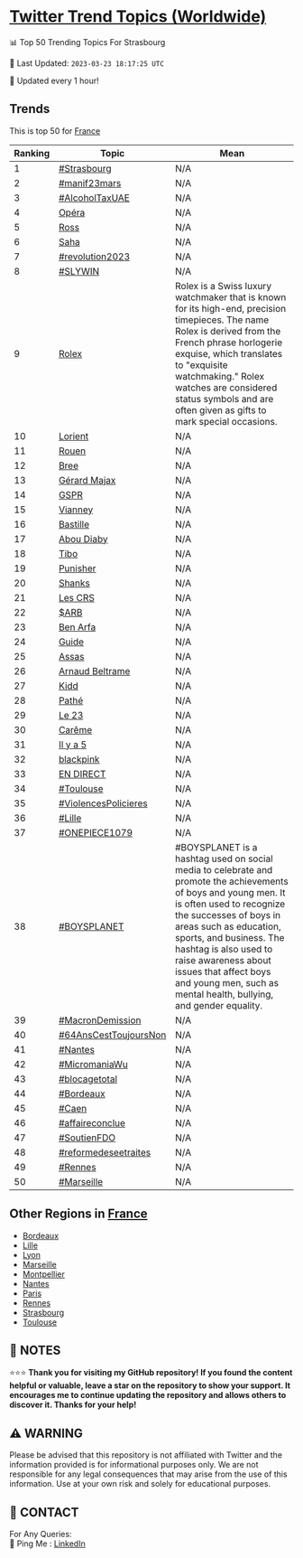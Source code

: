 [Twitter Trend Topics (Worldwide)](https://github.com/ErcinDedeoglu/Twitter-Trend-Topics)
==========


📊 Top 50 Trending Topics For Strasbourg

📆 Last Updated: `2023-03-23 18:17:25 UTC`

🔧 Updated every 1 hour!


## Trends

This is top 50 for [France](</France>)

| Ranking | Topic | Mean |
| ------- | ------------ | ------------ |
| 1 | [#Strasbourg](http://twitter.com/search?q=%23Strasbourg) | N/A |
| 2 | [#manif23mars](http://twitter.com/search?q=%23manif23mars) | N/A |
| 3 | [#AlcoholTaxUAE](http://twitter.com/search?q=%23AlcoholTaxUAE) | N/A |
| 4 | [Opéra](http://twitter.com/search?q=Op%c3%a9ra) | N/A |
| 5 | [Ross](http://twitter.com/search?q=Ross) | N/A |
| 6 | [Saha](http://twitter.com/search?q=Saha) | N/A |
| 7 | [#revolution2023](http://twitter.com/search?q=%23revolution2023) | N/A |
| 8 | [#SLYWIN](http://twitter.com/search?q=%23SLYWIN) | N/A |
| 9 | [Rolex](http://twitter.com/search?q=Rolex) | Rolex is a Swiss luxury watchmaker that is known for its high-end, precision timepieces. The name Rolex is derived from the French phrase horlogerie exquise, which translates to "exquisite watchmaking." Rolex watches are considered status symbols and are often given as gifts to mark special occasions. |
| 10 | [Lorient](http://twitter.com/search?q=Lorient) | N/A |
| 11 | [Rouen](http://twitter.com/search?q=Rouen) | N/A |
| 12 | [Bree](http://twitter.com/search?q=Bree) | N/A |
| 13 | [Gérard Majax](http://twitter.com/search?q=G%c3%a9rard+Majax) | N/A |
| 14 | [GSPR](http://twitter.com/search?q=GSPR) | N/A |
| 15 | [Vianney](http://twitter.com/search?q=Vianney) | N/A |
| 16 | [Bastille](http://twitter.com/search?q=Bastille) | N/A |
| 17 | [Abou Diaby](http://twitter.com/search?q=Abou+Diaby) | N/A |
| 18 | [Tibo](http://twitter.com/search?q=Tibo) | N/A |
| 19 | [Punisher](http://twitter.com/search?q=Punisher) | N/A |
| 20 | [Shanks](http://twitter.com/search?q=Shanks) | N/A |
| 21 | [Les CRS](http://twitter.com/search?q=Les+CRS) | N/A |
| 22 | [$ARB](http://twitter.com/search?q=%24ARB) | N/A |
| 23 | [Ben Arfa](http://twitter.com/search?q=Ben+Arfa) | N/A |
| 24 | [Guide](http://twitter.com/search?q=Guide) | N/A |
| 25 | [Assas](http://twitter.com/search?q=Assas) | N/A |
| 26 | [Arnaud Beltrame](http://twitter.com/search?q=Arnaud+Beltrame) | N/A |
| 27 | [Kidd](http://twitter.com/search?q=Kidd) | N/A |
| 28 | [Pathé](http://twitter.com/search?q=Path%c3%a9) | N/A |
| 29 | [Le 23](http://twitter.com/search?q=Le+23) | N/A |
| 30 | [Carême](http://twitter.com/search?q=Car%c3%aame) | N/A |
| 31 | [Il y a 5](http://twitter.com/search?q=Il+y+a+5) | N/A |
| 32 | [blackpink](http://twitter.com/search?q=blackpink) | N/A |
| 33 | [EN DIRECT](http://twitter.com/search?q=EN+DIRECT) | N/A |
| 34 | [#Toulouse](http://twitter.com/search?q=%23Toulouse) | N/A |
| 35 | [#ViolencesPolicieres](http://twitter.com/search?q=%23ViolencesPolicieres) | N/A |
| 36 | [#Lille](http://twitter.com/search?q=%23Lille) | N/A |
| 37 | [#ONEPIECE1079](http://twitter.com/search?q=%23ONEPIECE1079) | N/A |
| 38 | [#BOYSPLANET](http://twitter.com/search?q=%23BOYSPLANET) | #BOYSPLANET is a hashtag used on social media to celebrate and promote the achievements of boys and young men. It is often used to recognize the successes of boys in areas such as education, sports, and business. The hashtag is also used to raise awareness about issues that affect boys and young men, such as mental health, bullying, and gender equality. |
| 39 | [#MacronDemission](http://twitter.com/search?q=%23MacronDemission) | N/A |
| 40 | [#64AnsCestToujoursNon](http://twitter.com/search?q=%2364AnsCestToujoursNon) | N/A |
| 41 | [#Nantes](http://twitter.com/search?q=%23Nantes) | N/A |
| 42 | [#MicromaniaWu](http://twitter.com/search?q=%23MicromaniaWu) | N/A |
| 43 | [#blocagetotal](http://twitter.com/search?q=%23blocagetotal) | N/A |
| 44 | [#Bordeaux](http://twitter.com/search?q=%23Bordeaux) | N/A |
| 45 | [#Caen](http://twitter.com/search?q=%23Caen) | N/A |
| 46 | [#affaireconclue](http://twitter.com/search?q=%23affaireconclue) | N/A |
| 47 | [#SoutienFDO](http://twitter.com/search?q=%23SoutienFDO) | N/A |
| 48 | [#reformedeseetraites](http://twitter.com/search?q=%23reformedeseetraites) | N/A |
| 49 | [#Rennes](http://twitter.com/search?q=%23Rennes) | N/A |
| 50 | [#Marseille](http://twitter.com/search?q=%23Marseille) | N/A |



## Other Regions in [France](</France>)

* [Bordeaux](</France/Bordeaux.md>)
* [Lille](</France/Lille.md>)
* [Lyon](</France/Lyon.md>)
* [Marseille](</France/Marseille.md>)
* [Montpellier](</France/Montpellier.md>)
* [Nantes](</France/Nantes.md>)
* [Paris](</France/Paris.md>)
* [Rennes](</France/Rennes.md>)
* [Strasbourg](</France/Strasbourg.md>)
* [Toulouse](</France/Toulouse.md>)



## 📝 NOTES

⭐⭐⭐ **Thank you for visiting my GitHub repository! If you found the content helpful or valuable, leave a star on the repository to show your support. It encourages me to continue updating the repository and allows others to discover it. Thanks for your help!**


## ⚠️ WARNING

Please be advised that this repository is not affiliated with Twitter and the information provided is for informational purposes only. We are not responsible for any legal consequences that may arise from the use of this information. Use at your own risk and solely for educational purposes.


## 📨 CONTACT

 For Any Queries:  
            🏓 Ping Me : [LinkedIn](https://www.linkedin.com/in/ercindedeoglu/)

